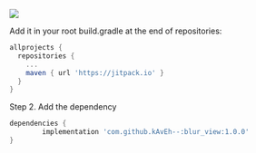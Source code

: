 [![](https://jitpack.io/v/kAvEh--/blur_view.svg)](https://jitpack.io/#kAvEh--/blur_view)

Add it in your root build.gradle at the end of repositories:
```groovy
allprojects {
  repositories {
    ...
    maven { url 'https://jitpack.io' }
  }
}
```
Step 2. Add the dependency
```groovy
dependencies {
        implementation 'com.github.kAvEh--:blur_view:1.0.0'
}
```
